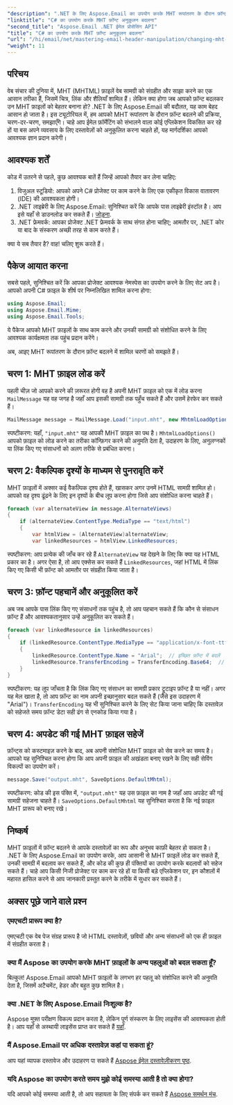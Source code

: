 ```yaml
---
"description": ".NET के लिए Aspose.Email का उपयोग करके MHT रूपांतरण के दौरान फ़ॉन्ट बदलने का तरीका जानें। आसान अनुकूलन के लिए इस चरण-दर-चरण मार्गदर्शिका का पालन करें।"
"linktitle": "C# का उपयोग करके MHT फ़ॉन्ट अनुकूलन बदलना"
"second_title": "Aspose.Email .NET ईमेल प्रोसेसिंग API"
"title": "C# का उपयोग करके MHT फ़ॉन्ट अनुकूलन बदलना"
"url": "/hi/email/net/mastering-email-header-manipulation/changing-mht-font-customization/"
"weight": 11
---
```


## परिचय

वेब संचार की दुनिया में, MHT (MHTML) फ़ाइलें वेब सामग्री को संग्रहीत और साझा करने का एक आसान तरीका हैं, जिसमें चित्र, लिंक और शैलियाँ शामिल हैं। लेकिन क्या होगा जब आपको फ़ॉन्ट बदलकर उन MHT फ़ाइलों को बेहतर बनाना हो? .NET के लिए Aspose.Email की बदौलत, यह काम बेहद आसान हो जाता है। इस ट्यूटोरियल में, हम आपको MHT रूपांतरण के दौरान फ़ॉन्ट बदलने की प्रक्रिया, चरण-दर-चरण, समझाएँगे। चाहे आप ईमेल फ़ॉर्मेटिंग को संभालने वाला कोई एप्लिकेशन विकसित कर रहे हों या बस अपने व्यवसाय के लिए दस्तावेज़ों को अनुकूलित करना चाहते हों, यह मार्गदर्शिका आपको आवश्यक ज्ञान प्रदान करेगी।

## आवश्यक शर्तें

कोड में उतरने से पहले, कुछ आवश्यक बातें हैं जिन्हें आपको तैयार कर लेना चाहिए:

1. विजुअल स्टूडियो: आपको अपने C# प्रोजेक्ट पर काम करने के लिए एक एकीकृत विकास वातावरण (IDE) की आवश्यकता होगी।
2. .NET लाइब्रेरी के लिए Aspose.Email: सुनिश्चित करें कि आपके पास लाइब्रेरी इंस्टॉल है। आप इसे यहाँ से डाउनलोड कर सकते हैं। [जोड़ना](https://releases.aspose.com/email/net/).
3. .NET फ्रेमवर्क: आपका प्रोजेक्ट .NET फ्रेमवर्क के साथ संगत होना चाहिए; आमतौर पर, .NET कोर या बाद के संस्करण अच्छी तरह से काम करते हैं।

क्या ये सब तैयार है? वाह! चलिए शुरू करते हैं।

## पैकेज आयात करना

सबसे पहले, सुनिश्चित करें कि आपका प्रोजेक्ट आवश्यक नेमस्पेस का उपयोग करने के लिए सेट अप है। आपको अपनी C# फ़ाइल के शीर्ष पर निम्नलिखित शामिल करना होगा:

```csharp
using Aspose.Email;
using Aspose.Email.Mime;
using Aspose.Email.Tools;
```

ये पैकेज आपको MHT फ़ाइलों के साथ काम करने और उनकी सामग्री को संशोधित करने के लिए आवश्यक कार्यक्षमता तक पहुंच प्रदान करेंगे।

अब, आइए MHT रूपांतरण के दौरान फ़ॉन्ट बदलने में शामिल चरणों को समझते हैं।

## चरण 1: MHT फ़ाइल लोड करें

पहली चीज़ जो आपको करने की ज़रूरत होगी वह है अपनी MHT फ़ाइल को एक में लोड करना `MailMessage` यह वह जगह है जहाँ आप इसकी सामग्री तक पहुँच सकते हैं और उसमें हेरफेर कर सकते हैं।

```csharp
MailMessage message = MailMessage.Load("input.mht", new MhtmlLoadOptions());
```

स्पष्टीकरण: यहाँ, `"input.mht"` यह आपकी MHT फ़ाइल का पथ है। `MhtmlLoadOptions()` आपको फ़ाइल को लोड करने का तरीका कॉन्फ़िगर करने की अनुमति देता है, उदाहरण के लिए, अनुलग्नकों या लिंक किए गए संसाधनों को अलग तरीके से प्रबंधित करना।

## चरण 2: वैकल्पिक दृश्यों के माध्यम से पुनरावृति करें

MHT फ़ाइलों में अक्सर कई वैकल्पिक दृश्य होते हैं, खासकर अगर उनमें HTML सामग्री शामिल हो। आपको वह दृश्य ढूंढने के लिए इन दृश्यों के बीच लूप करना होगा जिसे आप संशोधित करना चाहते हैं।

```csharp
foreach (var alternateView in message.AlternateViews)
{
    if (alternateView.ContentType.MediaType == "text/html")
    {
        var htmlView = (AlternateView)alternateView;
        var linkedResources = htmlView.LinkedResources;
```

स्पष्टीकरण: आप प्रत्येक की जाँच कर रहे हैं `AlternateView` यह देखने के लिए कि क्या यह HTML प्रकार का है। अगर ऐसा है, तो आप एक्सेस कर सकते हैं `LinkedResources`, जहां HTML में लिंक किए गए किसी भी फ़ॉन्ट को आमतौर पर संग्रहीत किया जाता है।

## चरण 3: फ़ॉन्ट पहचानें और अनुकूलित करें

अब जब आपके पास लिंक किए गए संसाधनों तक पहुंच है, तो आप पहचान सकते हैं कि कौन से संसाधन फ़ॉन्ट हैं और आवश्यकतानुसार उन्हें अनुकूलित कर सकते हैं।

```csharp
foreach (var linkedResource in linkedResources)
{
    if (linkedResource.ContentType.MediaType == "application/x-font-ttf")
    {
        linkedResource.ContentType.Name = "Arial";  // इच्छित फ़ॉन्ट में बदलें
        linkedResource.TransferEncoding = TransferEncoding.Base64;  // सुनिश्चित करें कि यह ठीक से एनकोडेड है
    }
}
```

स्पष्टीकरण: यह लूप जाँचता है कि लिंक किए गए संसाधन का सामग्री प्रकार ट्रूटाइप फ़ॉन्ट है या नहीं। अगर यह मेल खाता है, तो आप फ़ॉन्ट का नाम अपनी इच्छानुसार बदल सकते हैं (जैसे इस उदाहरण में "Arial")। `TransferEncoding` यह भी सुनिश्चित करने के लिए सेट किया जाना चाहिए कि दस्तावेज़ को सहेजते समय फ़ॉन्ट डेटा सही ढंग से एनकोड किया गया है।

## चरण 4: अपडेट की गई MHT फ़ाइल सहेजें

फ़ॉन्ट्स को कस्टमाइज़ करने के बाद, अब अपनी संशोधित MHT फ़ाइल को सेव करने का समय है। आपको यह सुनिश्चित करना होगा कि आप अपनी फ़ाइल की अखंडता बनाए रखने के लिए सही सेविंग विकल्पों का उपयोग करें।

```csharp
message.Save("output.mht", SaveOptions.DefaultMhtml);
```

स्पष्टीकरण: कोड की इस पंक्ति में, `"output.mht"` यह उस फ़ाइल का नाम है जहाँ आप अपडेट की गई सामग्री सहेजना चाहते हैं। `SaveOptions.DefaultMhtml` यह सुनिश्चित करता है कि नई फ़ाइल MHT प्रारूप को बनाए रखे।

## निष्कर्ष

MHT फ़ाइलों में फ़ॉन्ट बदलने से आपके दस्तावेज़ों का रूप और अनुभव काफ़ी बेहतर हो सकता है। .NET के लिए Aspose.Email का उपयोग करके, आप आसानी से MHT फ़ाइलें लोड कर सकते हैं, उनकी सामग्री में बदलाव कर सकते हैं, और कोड की कुछ ही पंक्तियों का उपयोग करके बदलावों को सहेज सकते हैं। चाहे आप किसी निजी प्रोजेक्ट पर काम कर रहे हों या किसी बड़े एप्लिकेशन पर, इन कौशलों में महारत हासिल करने से आप जानकारी प्रस्तुत करने के तरीके में सुधार कर सकते हैं।

## अक्सर पूछे जाने वाले प्रश्न

### एमएचटी प्रारूप क्या है?
एमएचटी एक वेब पेज संग्रह प्रारूप है जो HTML दस्तावेज़ों, छवियों और अन्य संसाधनों को एक ही फ़ाइल में संग्रहीत करता है।

### क्या मैं Aspose का उपयोग करके MHT फ़ाइलों के अन्य पहलुओं को बदल सकता हूँ?
बिल्कुल! Aspose.Email आपको MHT फ़ाइलों के लगभग हर पहलू को संशोधित करने की अनुमति देता है, जिसमें अटैचमेंट, हेडर और बहुत कुछ शामिल है।

### क्या .NET के लिए Aspose.Email निःशुल्क है?
Aspose मुफ़्त परीक्षण विकल्प प्रदान करता है, लेकिन पूर्ण संस्करण के लिए लाइसेंस की आवश्यकता होती है। आप यहाँ से अस्थायी लाइसेंस प्राप्त कर सकते हैं [यहाँ](https://purchase.aspose.com/temporary-license/).

### मैं Aspose.Email पर अधिक दस्तावेज़ कहां पा सकता हूं?
आप यहां व्यापक दस्तावेज और उदाहरण पा सकते हैं [Aspose ईमेल दस्तावेज़ीकरण पृष्ठ](https://reference.aspose.com/email/net/).

### यदि Aspose का उपयोग करते समय मुझे कोई समस्या आती है तो क्या होगा?
यदि आपको कोई समस्या आती है, तो आप सहायता के लिए संपर्क कर सकते हैं [Aspose समर्थन मंच](https://forum.aspose.com/c/email/12/).